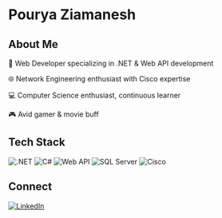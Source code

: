 # Pourya Ziamanesh

## About Me
🔨 Web Developer specializing in .NET & Web API development

🌐 Network Engineering enthusiast with Cisco expertise

💻 Computer Science enthusiast, continuous learner

🎮 Avid gamer & movie buff

## Tech Stack
![.NET](https://img.shields.io/badge/-.NET-512BD4?style=flat-square&logo=dotnet&logoColor=white)
![C#](https://img.shields.io/badge/-C%23-239120?style=flat-square&logo=c-sharp&logoColor=white)
![Web API](https://img.shields.io/badge/-Web_API-0094F5?style=flat-square&logo=dotnet&logoColor=white)
![SQL Server](https://img.shields.io/badge/-SQL_Server-CC2927?style=flat-square&logo=microsoft-sql-server&logoColor=white)
![Cisco](https://img.shields.io/badge/-Cisco-1BA0D7?style=flat-square&logo=cisco&logoColor=white)

## Connect
[![LinkedIn](https://img.shields.io/badge/-LinkedIn-0A66C2?style=flat-square&logo=linkedin&logoColor=white)](https://www.linkedin.com/in/pourya-ziamanesh-577142115/)
